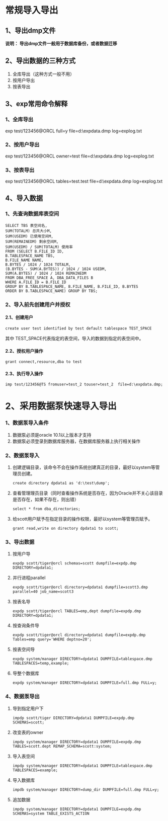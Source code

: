 # 常规导入导出

## 1、导出dmp文件

**说明： 导出dmp文件一般用于数据库备份，或者数据迁移**

## 2、导出数据的三种方式

1. 全库导出（这种方式一般不用）
2. 按用户导出
3. 按表导出

## 3、exp常用命令解释

### 1、全库导出

exp test/123456@ORCL full=y file=d:\expdata.dmp log=explog.txt

### 2、按用户导出

exp test/123456@ORCL owner=test file=d:\expdata.dmp log=explog.txt

### 3、按表导出

exp test/123456@ORCL tables=test.test file=d:\expdata.dmp log=explog.txt

## 4、导入数据

### 1、先查询数据库表空间

```
SELECT TBS 表空间名,    
SUM(TOTALM) 总共大小M,   
SUM(USEDM) 已使用空间M,   
SUM(REMAINEDM) 剩余空间M,   
SUM(USEDM) / SUM(TOTALM) 使用率  
FROM (SELECT B.FILE_ID ID,       
B.TABLESPACE_NAME TBS,            
B.FILE_NAME NAME,              
B.BYTES / 1024 / 1024 TOTALM,    
(B.BYTES - SUM(A.BYTES)) / 1024 / 1024 USEDM, 
SUM(A.BYTES) / 1024 / 1024 REMAINEDM     
FROM DBA_FREE_SPACE A, DBA_DATA_FILES B      
WHERE A.FILE_ID = B.FILE_ID        
GROUP BY B.TABLESPACE_NAME, B.FILE_NAME, B.FILE_ID, B.BYTES    
ORDER BY B.TABLESPACE_NAME) GROUP BY TBS;
```

### 2、导入前先创建用户并授权

#### 2.1、创建用户

```
create user test identified by test default tablespace TEST_SPACE
```

其中 TEST\_SPACE代表指定的表空间，导入的数据到指定的表空间中。

#### 2.2、授权用户操作

```
grant connect,resource,dba to test
```

#### 2.3、执行导入操作

```
imp test/123456@TS fromuser=test_2 touser=test_2  file=d:\expdata.dmp;
```

# 2、采用数据泵快速导入导出

### 1、数据泵导入条件

1. 数据泵必须是oracle 10.1以上版本才支持
2. 数据泵必须登录到数据库服务器，在数据库服务器上执行相关操作

### 2、数据泵导入

1. 创建逻辑目录，该命令不会在操作系统创建真正的目录，最好以system等管理员创建。

   ```
   create directory dpdata1 as 'd:\test\dump';
   ```

2. 查看管理理员目录（同时查看操作系统是否存在，因为Oracle并不关心该目录是否存在，如果不存在，则出错）

   ```
   select * from dba_directories;
   ```

3. 给scott用户赋予在指定目录的操作权限，最好以system等管理员赋予。

   ```
   grant read,write on directory dpdata1 to scott;
   ```

### 3、导出数据

1. 按用户导

   ```
   expdp scott/tiger@orcl schemas=scott dumpfile=expdp.dmp DIRECTORY=dpdata1;
   ```

2. 并行进程parallel

   ```
   expdp scott/tiger@orcl directory=dpdata1 dumpfile=scott3.dmp parallel=40 job_name=scott3
   ```

3. 按表名导

   ```
   expdp scott/tiger@orcl TABLES=emp,dept dumpfile=expdp.dmp DIRECTORY=dpdata1;
   ```

4. 按查询条件导

   ```
   expdp scott/tiger@orcl directory=dpdata1 dumpfile=expdp.dmp Tables=emp query='WHERE deptno=20';
   ```

5. 按表空间导

   ```
   expdp system/manager DIRECTORY=dpdata1 DUMPFILE=tablespace.dmp TABLESPACES=temp,example;
   ```

6. 导整个数据库

   ```
   expdp system/manager DIRECTORY=dpdata1 DUMPFILE=full.dmp FULL=y;
   ```

### 4、数据泵导出

1. 导到指定用户下

   ```
   impdp scott/tiger DIRECTORY=dpdata1 DUMPFILE=expdp.dmp SCHEMAS=scott;
   ```

2. 改变表的owner

   ```
   impdp system/manager DIRECTORY=dpdata1 DUMPFILE=expdp.dmp TABLES=scott.dept REMAP_SCHEMA=scott:system;
   ```

3. 导入表空间

   ```
   impdp system/manager DIRECTORY=dpdata1 DUMPFILE=tablespace.dmp TABLESPACES=example;
   ```

4. 导入数据库

   ```
   impdb system/manager DIRECTORY=dump_dir DUMPFILE=full.dmp FULL=y;
   ```

5. 追加数据

   ```
   impdp system/manager DIRECTORY=dpdata1 DUMPFILE=expdp.dmp SCHEMAS=system TABLE_EXISTS_ACTION
   ```



